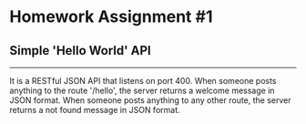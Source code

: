 # Homework Assignment #1
## Simple 'Hello World' API
---

It is a RESTful JSON API that listens on port 400.
When someone posts anything to the route '/hello', the server returns a welcome message in JSON format.
When someone posts anything to any other route, the server returns a not found message in JSON format.